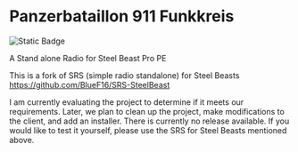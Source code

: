 # Panzerbataillon 911 Funkkreis

![Static Badge](https://img.shields.io/badge/status-evaluate-orange)

A Stand alone Radio for Steel Beast Pro PE

This is a fork of SRS (simple radio standalone) for Steel Beasts https://github.com/BlueF16/SRS-SteelBeast

I am currently evaluating the project to determine if it meets our requirements. Later, we plan to clean up the project, make modifications to the client, and add an installer. 
There is currently no release available. If you would like to test it yourself, please use the SRS for Steel Beasts mentioned above.
